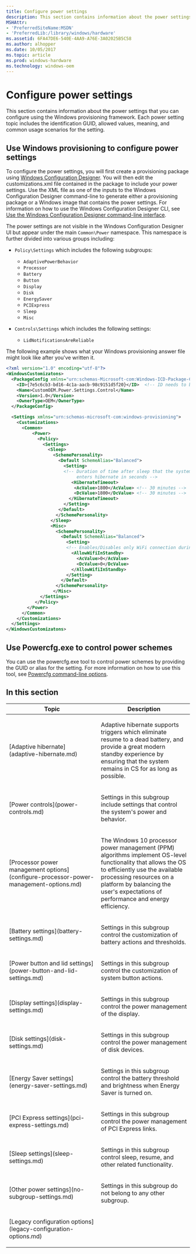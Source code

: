 ```yaml
---
title: Configure power settings
description: This section contains information about the power settings that you can configure using the Windows provisioning framework. Each power setting topic includes the identification GUID, allowed values, meaning, and common usage scenarios for the setting.
MSHAttr:
- 'PreferredSiteName:MSDN'
- 'PreferredLib:/library/windows/hardware'
ms.assetid: 6FA47DE6-540E-4AA9-A76E-3A02025B5C58
ms.author: alhopper
ms.date: 10/05/2017
ms.topic: article
ms.prod: windows-hardware
ms.technology: windows-oem
---
```

# Configure power settings

This section contains information about the power settings that you can configure using the Windows provisioning framework. Each power setting topic includes the identification GUID, allowed values, meaning, and common usage scenarios for the setting.

## <span id="Use_Windows_provisioning_to_configure_power_settings"></span><span id="use_windows_provisioning_to_configure_power_settings"></span><span id="USE_WINDOWS_PROVISIONING_TO_CONFIGURE_POWER_SETTINGS"></span>Use Windows provisioning to configure power settings

To configure the power settings, you will first create a provisioning package using [Windows Configuration Designer](https://docs.microsoft.com/en-us/windows/configuration/provisioning-packages/provisioning-install-icd). You will then edit the customizations.xml file contained in the package to include your power settings. Use the XML file as one of the inputs to the Windows Configuration Designer command-line to generate either a provisioning package or a Windows image that contains the power settings. For information on how to use the Windows Configuration Designer CLI, see [Use the Windows Configuration Designer command-line interface](https://docs.microsoft.com/en-us/windows/configuration/provisioning-packages/provisioning-command-line).

The power settings are not visible in the Windows Configuration Designer UI but appear under the main `Common\Power` namespace. This namespace is further divided into various groups including:

* `Policy\Settings` which includes the following subgroups:
  * `AdaptivePowerBehavior`
  * `Processor`
  * `Battery`
  * `Button`
  * `Display`
  * `Disk`
  * `EnergySaver`
  * `PCIExpress`
  * `Sleep`
  * `Misc`

* `Controls\Settings` which includes the following settings:
  * `LidNotificationsAreReliable`

The following example shows what your Windows provisioning answer file might look like after you've written it.

```XML
<?xml version="1.0" encoding="utf-8"?>
<WindowsCustomizatons>
  <PackageConfig xmlns="urn:schemas-Microsoft-com:Windows-ICD-Package-Config.v1.0"> 
    <ID>{7e5c6cb3-bd16-4c1a-aacb-98c9151d5f20}</ID>  <!-- ID needs to be be unique GUID for the package -->
    <Name>CustomOEM.Power.Settings.Control</Name>
    <Version>1.0</Version>
    <OwnerType>OEM</OwnerType>
  </PackageConfig>

  <Settings xmlns="urn:schemas-microsoft-com:windows-provisioning">
    <Customizations>
      <Common>
          <Power>
            <Policy>
              <Settings>
                <Sleep>
                  <SchemePersonality>
                    <Default SchemeAlias="Balanced">
                      <Setting>
                      <!-- Duration of time after sleep that the system automatically wakes and 
                           enters hibernate in seconds -->
                         <HibernateTimeout> 
                          <AcValue>1800</AcValue> <!-- 30 minutes -->
                          <DcValue>1800</DcValue> <!-- 30 minutes -->
                        </HibernateTimeout>
                      </Setting>
                    </Default>
                   </SchemePersonality>
                 </Sleep>
                 <Misc>
                   <SchemePersonality>
                     <Default SchemeAlias="Balanced">
                       <Setting>
                       <!-- Enables/Disables only WiFi connection during standby -->
                         <AllowWifiInStandby>
                           <AcValue>0</AcValue>
                           <DcValue>0</DcValue>
                         </AllowWifiInStandby>
                       </Setting>
                     </Default>
                   </SchemePersonality>
                  </Misc>
             </Settings>
           </Policy>
        </Power>
      </Common>
    </Customizations>
  </Settings>
</WindowsCustomizatons>
```

## <span id="use_powercfg.exe_to_control_power_schemes_"></span><span id="USE_POWERCFG.EXE_TO_CONTROL_POWER_SCHEMES_"></span>Use Powercfg.exe to control power schemes

You can use the powercfg.exe tool to control power schemes by providing the GUID or alias for the setting. For more information on how to use this tool, see [Powercfg command-line options](https://docs.microsoft.com/en-us/windows-hardware/design/device-experiences/powercfg-command-line-options).

## <span id="in_this_section"></span><span id="IN_THIS_SECTION"></span>

## <span id="in_this_section"></span>In this section


<table>
<colgroup>
<col width="50%" />
<col width="50%" />
</colgroup>
<thead>
<tr class="header">
<th>Topic</th>
<th>Description</th>
</tr>
</thead>
<tbody>
<tr class="odd">
<td><p>[Adaptive hibernate](adaptive-hibernate.md)</p></td>
<td><p>Adaptive hibernate supports triggers which eliminate resume to a dead battery, and provide a great modern standby experience by ensuring that the system remains in CS for as long as possible.</p></td>
</tr>
<tr class="even">
<td><p>[Power controls](power-controls.md)</p></td>
<td><p>Settings in this subgroup include settings that control the system's power and behavior.</p></td>
</tr>
<tr class="odd">
<td><p>[Processor power management options](configure-processor-power-management-options.md)</p></td>
<td><p>The Windows 10 processor power management (PPM) algorithms implement OS-level functionality that allows the OS to efficiently use the available processing resources on a platform by balancing the user's expectations of performance and energy efficiency.</p></td>
</tr>
<tr class="even">
<td><p>[Battery settings](battery-settings.md)</p></td>
<td><p>Settings in this subgroup control the customization of battery actions and thresholds.</p></td>
</tr>
<tr class="odd">
<td><p>[Power button and lid settings](power-button-and-lid-settings.md)</p></td>
<td><p>Settings in this subgroup control the customization of system button actions.</p></td>
</tr>
<tr class="even">
<td><p>[Display settings](display-settings.md)</p></td>
<td><p>Settings in this subgroup control the power management of the display.</p></td>
</tr>
<tr class="odd">
<td><p>[Disk settings](disk-settings.md)</p></td>
<td><p>Settings in this subgroup control the power management of disk devices.</p></td>
</tr>
<tr class="even">
<td><p>[Energy Saver settings](energy-saver-settings.md)</p></td>
<td><p>Settings in this subgroup control the battery threshold and brightness when Energy Saver is turned on.</p></td>
</tr>
<tr class="odd">
<td><p>[PCI Express settings](pci-express-settings.md)</p></td>
<td><p>Settings in this subgroup control the power management of PCI Express links.</p></td>
</tr>
<tr class="even">
<td><p>[Sleep settings](sleep-settings.md)</p></td>
<td><p>Settings in this subgroup control sleep, resume, and other related functionality.</p></td>
</tr>
<tr class="odd">
<td><p>[Other power settings](no-subgroup-settings.md)</p></td>
<td><p>Settings in this subgroup do not belong to any other subgroup.</p></td>
</tr>
<tr class="even">
<td><p>[Legacy configuration options](legacy-configuration-options.md)</p></td>
<td></td>
</tr>
</tbody>
</table>
